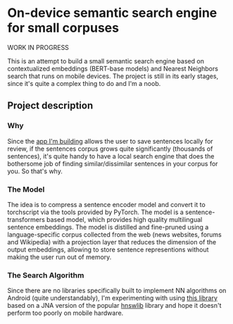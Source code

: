 # On-device semantic search engine for small corpuses

WORK IN PROGRESS

This is an attempt to build a small semantic search engine based on contextualized embeddings (BERT-base models) and Nearest Neighbors search that runs on mobile devices.
The project is still in its early stages, since it's quite a complex thing to do and I'm a noob.

## Project description

### Why

Since the [app I'm building](https://github.com/cr1m5onk1ng/nala_android_app/tree/dev) allows the user to save sentences locally for review, if the sentences corpus
grows quite significantly (thousands of sentences), it's quite handy to have a local search engine that does the bothersome job of finding similar/dissimilar sentences in your corpus for you. So that's why.

### The Model

The idea is to compress a sentence encoder model and convert it to torchscript via the tools provided by PyTorch. The model is a sentence-transformers based model, which provides high quality multilingual sentence embeddings.
The model is distilled and fine-pruned using a language-specific corpus collected from the web (news websites, forums and Wikipedia) with a projection layer that reduces the dimension of the output embeddings, allowing to store sentence representions without making the user run out of memory.

### The Search Algorithm

Since there are no libraries specifically built to implement NN algorithms on Android (quite understandably), I'm experimenting with using [this library](https://github.com/stepstone-tech/hnswlib-jna) based on a JNA version of the popular [hnswlib](https://github.com/nmslib/hnswlib) library and hope it doesn't perform too poorly on mobile hardware.
